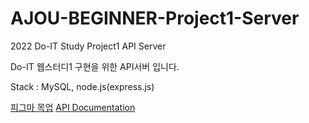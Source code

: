 # AJOU-BEGINNER-Project1-Server
2022 Do-IT Study Project1 API Server

Do-IT 웹스터디1 구현을 위한 API서버 입니다.

Stack : MySQL, node.js(express.js)

[피그마 목업](https://www.figma.com/file/FMcTfiuDucOpEs2j6fh3XL/2022-Ajou-Beginner-Project-1-1?node-id=0%3A1)
[API Documentation](https://documenter.getpostman.com/view/14449875/UVyrVcBS)

